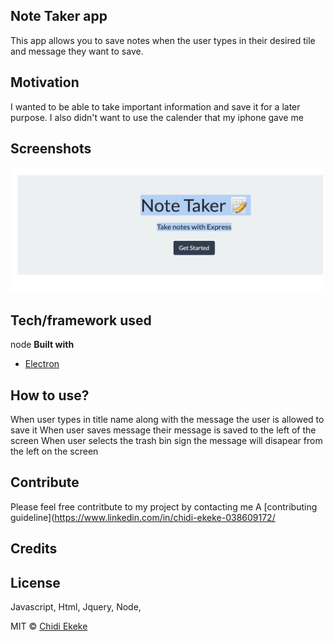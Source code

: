 ## Note Taker app
This app allows you to save notes when the user types in
their desired tile and message they want to save.

## Motivation
I wanted to be able to take important information and save it for a later purpose. I also didn't want to use the calender that my iphone gave me
 
## Screenshots

<img src="note-taker.png" alt="employee" width="500" height="200">

## Tech/framework used
node
<b>Built with</b>
- [Electron](https://electron.atom.io)


## How to use?
When user types in title name along with the message
the user is allowed to save it
When user saves message
their message is saved to the left of the screen
When user selects the trash bin sign
the message will disapear from the left on the screen

## Contribute

Please feel free contritbute to my project by contacting me  A [contributing guideline](https://www.linkedin.com/in/chidi-ekeke-038609172/
## Credits



## License
Javascript, Html, Jquery, Node, 


MIT © [Chidi Ekeke]()

